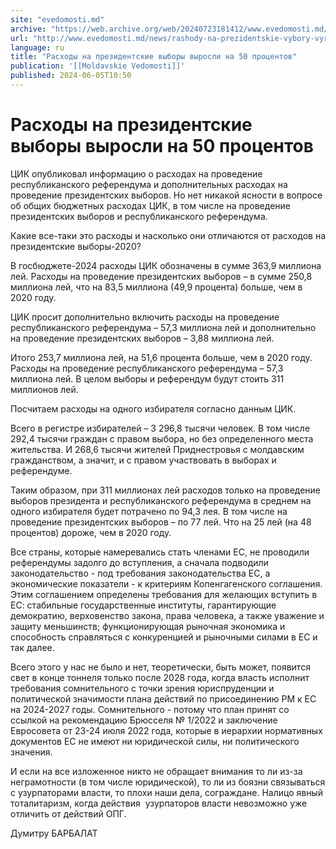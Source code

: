 ```yaml
---
site: "evedomosti.md"
archive: "https://web.archive.org/web/20240723181412/www.evedomosti.md/news/rashody-na-prezidentskie-vybory-vyrosli-na-50-procentov"
url: "http://www.evedomosti.md/news/rashody-na-prezidentskie-vybory-vyrosli-na-50-procentov"
language: ru
title: "Расходы на президентские выборы выросли на 50 процентов"
publication: '[[Moldavskie Vedomosti]]'
published: 2024-06-05T10:50
---
```


# Расходы на президентские выборы выросли на 50 процентов

ЦИК опубликовал информацию о расходах на проведение республиканского референдума и дополнительных расходах на проведение президентских выборов. Но нет никакой ясности в вопросе об общих бюджетных расходах ЦИК, в том числе на проведение президентских выборов и республиканского референдума.

Какие все-таки это расходы и насколько они отличаются от расходов на президентские выборы-2020?

В госбюджете-2024 расходы ЦИК обозначены в сумме 363,9 миллиона лей. Расходы на проведение президентских выборов – в сумме 250,8 миллиона лей, что на 83,5 миллиона (49,9 процента) больше, чем в 2020 году.

ЦИК просит дополнительно включить расходы на проведение республиканского референдума – 57,3 миллиона лей и дополнительно на проведение президентских выборов – 3,88 миллиона лей.

Итого 253,7 миллиона лей, на 51,6 процента больше, чем в 2020 году. Расходы на проведение республиканского референдума – 57,3 миллиона лей. В целом выборы и референдум будут стоить 311 миллионов лей.

Посчитаем расходы на одного избирателя согласно данным ЦИК.

Всего в регистре избирателей – 3 296,8 тысячи человек. В том числе 292,4 тысячи граждан с правом выбора, но без определенного места жительства. И 268,6 тысячи жителей Приднестровья с молдавским гражданством, а значит, и с правом участвовать в выборах и референдуме.

Таким образом, при 311 миллионах лей расходов только на проведение выборов президента и республиканского референдума в среднем на одного избирателя будет потрачено по 94,3 лея. В том числе на проведение президентских выборов – по 77 лей. Что на 25 лей (на 48 процентов) дороже, чем в 2020 году.

Все страны, которые намеревались стать членами ЕС, не проводили референдумы задолго до вступления, а сначала подводили законодательство - под требования законодательства ЕС, а экономические показатели - к критериям Копенгагенского соглашения. Этим соглашением определены требования для желающих вступить в ЕС: стабильные государственные институты, гарантирующие демократию, верховенство закона, права человека, а также уважение и защиту меньшинств; функционирующая рыночная экономика и способность справляться с конкуренцией и рыночными силами в ЕС и так далее.

Всего этого у нас не было и нет, теоретически, быть может, появится свет в конце тоннеля только после 2028 года, когда власть исполнит требования сомнительного с точки зрения юриспруденции и политической значимости плана действий по присоединению РМ к ЕС на 2024-2027 годы. Сомнительного - потому что план принят со ссылкой на рекомендацию Брюсселя № 1/2022 и заключение Евросовета от 23-24 июля 2022 года, которые в иерархии нормативных документов ЕС не имеют ни юридической силы, ни политического значения.

И если на все изложенное никто не обращает внимания то ли из-за неграмотности (в том числе юридической), то ли из боязни связываться с узурпаторами власти, то плохи наши дела, сограждане. Налицо явный тоталитаризм, когда действия  узурпаторов власти невозможно уже отличить от действий ОПГ.

Думитру БАРБАЛАТ